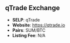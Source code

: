 ## qTrade Exchange

* **SELP**: qTrade
* **Website**: https://qtrade.io
* **Pairs**: SUM/BTC
* **Listing Fee**: N/A

